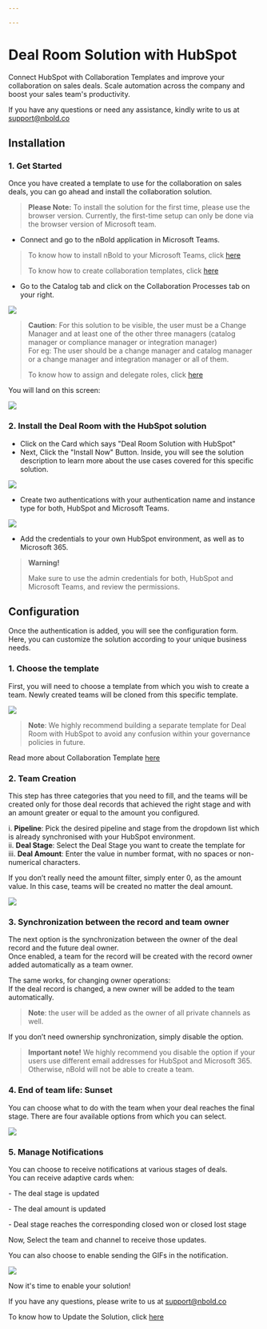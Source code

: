 ```yaml
---

---
```

# Deal Room Solution with HubSpot

Connect HubSpot with Collaboration Templates and improve your collaboration on sales deals. Scale automation across the company and boost your sales team's productivity.

If you have any questions or need any assistance, kindly write to us at [support@nbold.co](mailto:support@nbold.co)

## Installation

### 1. **Get Started**

Once you have created a template to use for the collaboration on sales deals, you can go ahead and install the collaboration solution.

> **Please Note:** To install the solution for the first time, please use the browser version. Currently, the first-time setup can only be done via the browser version of Microsoft team.

* Connect and go to the nBold application in Microsoft Teams.

> To know how to install nBold to your Microsoft Teams, click [here](https://docs.nbold.co/administrator-guide/quick-steps-to-onboard-on-nbold.html#_1-install-nbold-app-on-microsoft-teams)
>
> To know how to create collaboration templates, click [here](https://docs.nbold.co/collaboration-templates/create-a-new-collaboration-template.html#_1-create-a-team-that-will-be-the-original-team-for-the-template)

* Go to the Catalog tab and click on the Collaboration Processes tab on your right.

![](/media/screenshot-2022-11-07-at-15-52-01.png)

> **Caution**: For this solution to be visible, the user must be a Change Manager and at least one of the other three managers (catalog manager or compliance manager or integration manager)  
> For eg: The user should be a change manager and catalog manager or a change manager and integration manager or all of them.
>
> To know how to assign and delegate roles, click [here](https://docs.nbold.co/administrator-guide/delegate-template-catalog-administration.html)

You will land on this screen:

![](/media/screenshot-2022-11-07-at-15-30-31.png)

### 2. **Install the Deal Room with the HubSpot solution**

* Click on the Card which says "Deal Room Solution with HubSpot"
* Next, Click the "Install Now" Button. Inside, you will see the solution description to learn more about the use cases covered for this specific solution.

![](/media/screenshot-2022-11-07-at-15-32-10.png)

* Create two authentications with your authentication name and instance type for both, HubSpot and Microsoft Teams.

![](/media/screenshot-2022-11-07-at-15-34-26.png)

* Add the credentials to your own HubSpot environment, as well as to Microsoft 365.

> **Warning!**
>
> Make sure to use the admin credentials for both, HubSpot and Microsoft Teams, and review the permissions.

## Configuration

Once the authentication is added, you will see the configuration form.  
Here, you can customize the solution according to your unique business needs.

### 1. **Choose the template**

First, you will need to choose a template from which you wish to create a team.  Newly created teams will be cloned from this specific template.

![](https://user-images.githubusercontent.com/112711544/199476804-1e1f31b4-9c84-4046-aa79-d59dc45c1bc6.png)

> **Note**: We highly recommend building a separate template for Deal Room with HubSpot to avoid any confusion within your governance policies in future.

Read more about Collaboration Template [here](https://docs.nbold.co/collaboration-templates/create-a-new-collaboration-template.html#_1-create-a-team-that-will-be-the-original-team-for-the-template)

### 2. **Team Creation**

This step has three categories that you need to fill, and the teams will be created only for those deal records that achieved the right stage and with an amount greater or equal to the amount you configured.

i. **Pipeline**: Pick the desired pipeline and stage from the dropdown list which is already synchronised with your HubSpot environment.  
ii. **Deal Stage**: Select the Deal Stage you want to create the template for  
iii. **Deal Amount**: Enter the value in number format, with no spaces or non-numerical characters.

If you don’t really need the amount filter, simply enter 0, as the amount value. In this case, teams will be created no matter the deal amount.

![](https://user-images.githubusercontent.com/112711544/199488873-c0383d14-7b70-47bb-bd56-75aeb647080e.png)

### 3. **Synchronization between the record and team owner**

The next option is the synchronization between the owner of the deal record and the future deal owner.  
Once enabled, a team for the record will be created with the record owner added automatically as a team owner.

The same works, for changing owner operations:  
If the deal record is changed, a new owner will be added to the team automatically.

> **Note**: the user will be added as the owner of all private channels as well.

If you don’t need ownership synchronization, simply disable the option.

> **Important note!** We highly recommend you disable the option if your users use different email addresses for HubSpot and Microsoft 365. Otherwise, nBold will not be able to create a team.

### 4. **End of team life: Sunset**

You can choose what to do with the team when your deal reaches the final stage. There are four available options from which you can select.

![](/media/screenshot-2022-11-03-at-11-00-30.png)

### 5. **Manage Notifications**

You can choose to receive notifications at various stages of deals.  
You can receive adaptive cards when:

\- The deal stage is updated

\- The deal amount is updated

\- Deal stage reaches the corresponding closed won or closed lost stage

Now, Select the team and channel to receive those updates.

You can also choose to enable sending the GIFs in the notification.

![](/media/screenshot-2022-11-03-at-15-09-57.png)

Now it's time to enable your solution!

If you have any questions, please write to us at support@nbold.co

To know how to Update the Solution, click [here](https://docs.nbold.co/connected-apps/Update%20and%20Uninstall%20HubSpot%20Solution)